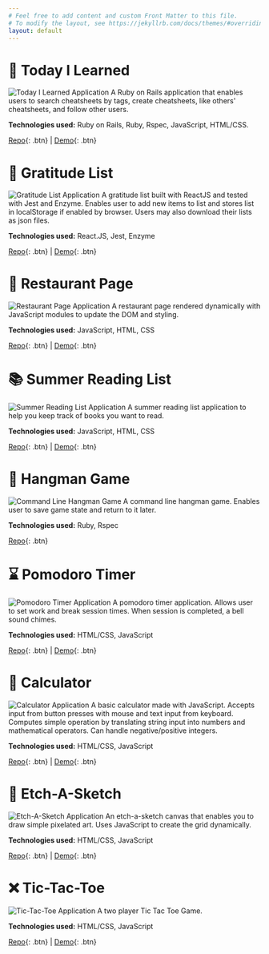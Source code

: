 ```yaml
---
# Feel free to add content and custom Front Matter to this file.
# To modify the layout, see https://jekyllrb.com/docs/themes/#overriding-theme-defaults
layout: default
---
```


# 📝 Today I Learned
![Today I Learned Application](https://i.imgur.com/6anVRj4.png "Today I Learned Application")
A Ruby on Rails application that enables users to search cheatsheets by tags, create cheatsheets, like others' cheatsheets, and follow other users.    

**Technologies used:** Ruby on Rails, Ruby, Rspec, JavaScript, HTML/CSS.

[Repo](https://github.com/janessatran/railsapp){: .btn} |
[Demo](https://tilnotes.herokuapp.com/){: .btn}  

# 🙏 Gratitude List
![Gratitude List Application](https://i.imgur.com/KAX5dly.png "Gratitude List Application")
A gratitude list built with ReactJS and tested with Jest and Enzyme. Enables user to add new items to list and stores list in localStorage if enabled by browser. Users may also download their lists as json files.

**Technologies used:**  React.JS, Jest, Enzyme

[Repo](https://github.com/janessatran/gratitude-list){: .btn} |
[Demo](https://janessatran.github.io/gratitude-list/){: .btn}  

# 🥄 Restaurant Page
![Restaurant Page Application](https://i.imgur.com/axF2MQw.png "Restaurant Page Application")
A restaurant page rendered dynamically with JavaScript modules to update the DOM and styling.

**Technologies used:**  JavaScript, HTML, CSS

[Repo](https://github.com/janessatran/restaurant-page){: .btn} |
[Demo](https://janessatran.github.io/restaurant-page/){: .btn}  


# 📚 Summer Reading List
![Summer Reading List Application](https://i.imgur.com/ETgkz8E.png "Summer Reading List Application")
A summer reading list application to help you keep track of books you want to read.

**Technologies used:**  JavaScript, HTML, CSS

[Repo](https://github.com/janessatran/summer-reading-list){: .btn} |
[Demo](https://janessatran.github.io/summer-reading-list/){: .btn}  

# 🧩 Hangman Game
![Command Line Hangman Game](http://g.recordit.co/YyrDNzrB8p.gif "Command Line Hangman Game")
A command line hangman game. Enables user to save game state and return to it later.

**Technologies used:** Ruby, Rspec

[Repo](https://github.com/janessatran/hangman){: .btn}


# ⌛ Pomodoro Timer
![Pomodoro Timer Application](https://i.imgur.com/PDAVbdr.png?1 "Pomodoro Timer")
A pomodoro timer application. Allows user to set work and break session times. When session is completed, a bell sound chimes.

**Technologies used:** HTML/CSS, JavaScript

[Repo](https://github.com/janessatran/pomdoro-timer){: .btn} |
[Demo](https://janessatran.github.io/pomdoro-timer){: .btn}


# 🧮 Calculator
![Calculator Application](https://i.imgur.com/ezAerPK.png?1 "Calculator")
A basic calculator made with JavaScript. Accepts input from button presses with mouse and text input from keyboard. Computes simple operation by translating string input into numbers and mathematical operators. Can handle negative/positive integers.

**Technologies used:** HTML/CSS, JavaScript

[Repo](https://github.com/janessatran/calculator){: .btn} |
[Demo](https://janessatran.github.io/calculator){: .btn}


# 🎨 Etch-A-Sketch
![Etch-A-Sketch Application](https://i.imgur.com/c0lse2R.png?1 "Etch-A-Sketch Application")
An etch-a-sketch canvas that enables you to draw simple pixelated art. Uses JavaScript to create the grid dynamically.

**Technologies used:** HTML/CSS, JavaScript

[Repo](https://github.com/janessatran/etch-a-sketch){: .btn} |
[Demo](https://janessatran.github.io/etch-a-sketch){: .btn}

# ❌ Tic-Tac-Toe
![Tic-Tac-Toe Application](https://i.imgur.com/idxPeAg.png?1 "Tic-Tac-Toe Application")
A two player Tic Tac Toe Game.

**Technologies used:** HTML/CSS, JavaScript

[Repo](https://github.com/janessatran/tic-tac-toe){: .btn} |
[Demo](https://janessatran.github.io/tic-tac-toe){: .btn}
